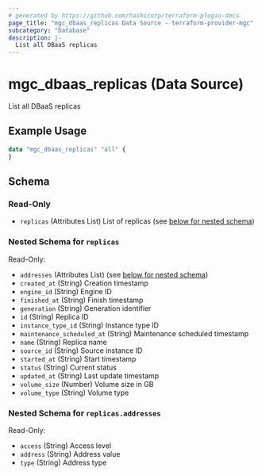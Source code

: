 ```yaml
---
# generated by https://github.com/hashicorp/terraform-plugin-docs
page_title: "mgc_dbaas_replicas Data Source - terraform-provider-mgc"
subcategory: "Database"
description: |-
  List all DBaaS replicas
---
```


# mgc_dbaas_replicas (Data Source)

List all DBaaS replicas

## Example Usage

```terraform
data "mgc_dbaas_replicas" "all" {
}
```

<!-- schema generated by tfplugindocs -->
## Schema

### Read-Only

- `replicas` (Attributes List) List of replicas (see [below for nested schema](#nestedatt--replicas))

<a id="nestedatt--replicas"></a>
### Nested Schema for `replicas`

Read-Only:

- `addresses` (Attributes List) (see [below for nested schema](#nestedatt--replicas--addresses))
- `created_at` (String) Creation timestamp
- `engine_id` (String) Engine ID
- `finished_at` (String) Finish timestamp
- `generation` (String) Generation identifier
- `id` (String) Replica ID
- `instance_type_id` (String) Instance type ID
- `maintenance_scheduled_at` (String) Maintenance scheduled timestamp
- `name` (String) Replica name
- `source_id` (String) Source instance ID
- `started_at` (String) Start timestamp
- `status` (String) Current status
- `updated_at` (String) Last update timestamp
- `volume_size` (Number) Volume size in GB
- `volume_type` (String) Volume type

<a id="nestedatt--replicas--addresses"></a>
### Nested Schema for `replicas.addresses`

Read-Only:

- `access` (String) Access level
- `address` (String) Address value
- `type` (String) Address type
